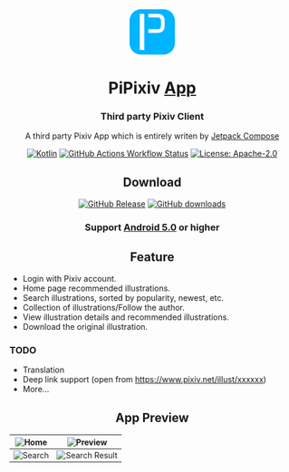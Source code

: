 <div align="center">

<a href="https://github.com/master-lzh/PiPixiv">
<img src="./.idea/icon.svg" width="80" alt="PiPixiv Logo">
</a>

# PiPixiv [App](#)

### Third party Pixiv Client
A third party Pixiv App which is entirely writen by [Jetpack Compose](https://developer.android.com/develop/ui/compose)


[![Kotlin](https://img.shields.io/badge/kotlin-1.9.23-blue.svg?logo=kotlin)](https://kotlinlang.org)
[![GitHub Actions Workflow Status](https://img.shields.io/github/actions/workflow/status/master-lzh/PiPixiv/release.yml)](https://github.com/master-lzh/PiPixiv/actions/workflows/release.yml)
[![License: Apache-2.0](https://img.shields.io/github/license/master-lzh/PiPixiv?labelColor=27303D&color=0877d2)](/LICENSE)


## Download
[![GitHub Release](https://img.shields.io/github/v/release/master-lzh/PiPixiv?label=Stable)](https://github.com/master-lzh/PiPixiv/releases)
[![GitHub downloads](https://img.shields.io/github/downloads/master-lzh/PiPixiv/total?label=downloads&labelColor=27303D&color=0D1117&logo=github&logoColor=FFFFFF&style=flat)](https://github.com/master-lzh/PiPixiv/releases)

### Support **[Android 5.0]()** or higher

## Feature
<div align="left">

* Login with Pixiv account.
* Home page recommended illustrations.
* Search illustrations, sorted by popularity, newest, etc.
* Collection of illustrations/Follow the author.
* View illustration details and recommended illustrations.
* Download the original illustration.

### TODO
* Translation
* Deep link support (open from https://www.pixiv.net/illust/xxxxxx)
* More...

</div>

## App Preview

| ![Home](https://github.com/master-lzh/PiPixiv/assets/60057825/0c9431bf-bff1-4752-9d62-f2721b3ade5e) | ![Preview](https://github.com/master-lzh/PiPixiv/assets/60057825/a4dfcd59-78cd-485a-8e36-5a37be2edd11) |
| ------------- | ------------- |
| ![Search](https://github.com/master-lzh/PiPixiv/assets/60057825/8d44b554-7cdd-4eeb-a520-a93e6fc7507d) | ![Search Result](https://github.com/master-lzh/PiPixiv/assets/60057825/7b7f6ea4-5df7-46b9-ba65-4cb1b2f52373) |



</div>

